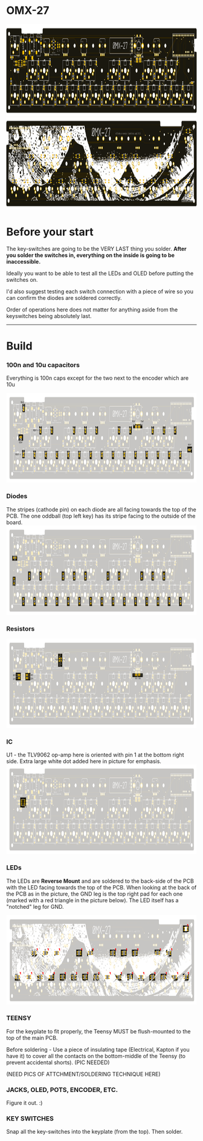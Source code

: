# OMX-27

<img src="buildpix/OMX-27-top.png" alt="Top" width="1080" height="244" />  
<img src="buildpix/OMX-27-bottom.png" alt="Bottom" width="1080" height="244" />  

# Before your start

The key-switches are going to be the VERY LAST thing you solder. __After you solder the switches in, everything on the inside is going to be inaccessible.__

Ideally you want to be able to test all the LEDs and OLED before putting the switches on.

I'd also suggest testing each switch connection with a piece of wire so you can confirm the diodes are soldered correctly.

Order of operations here does not matter for anything aside from the keyswitches being absolutely last.

---
# Build


### 100n and 10u capacitors  

Everything is 100n caps except for the two next to the encoder which are 10u

<img src="buildpix/OMX-27-build-caps.png" alt="Capacitors" width="1080" height="237" />

### Diodes

The stripes (cathode pin) on each diode are all facing towards the top of the PCB. The one oddball (top left key) has its stripe facing to the outside of the board.
<img src="buildpix/OMX-27-build-diodes.png" alt="Diodes" width="1080" height="237" />

### Resistors
<img src="buildpix/OMX-27-build-resistors.png" alt="Resistors" width="1080" height="237" />

### IC

U1 - the TLV9062 op-amp here is oriented with pin 1 at the bottom right side. Extra large white dot added here in picture for emphasis.  
<img src="buildpix/OMX-27-ic.png" alt="IC" width="1080" height="237" />

### LEDs

The LEDs are __Reverse Mount__ and are soldered to the back-side of the PCB with the LED facing towards the top of the PCB. When looking at the back of the PCB as in the picture, the GND leg is the top right pad for each one (marked with a red triangle in the picture below). The LED itself has a "notched" leg for GND.

<img src="buildpix/OMX-27-build-leds.png" alt="LEDs" width="1080" height="237" />


### TEENSY

For the keyplate to fit properly, the Teensy MUST be flush-mounted to the top of the main PCB.

Before soldering - Use a piece of insulating tape (Electrical, Kapton if you have it) to cover all the contacts on the bottom-middle of the Teensy (to prevent accidental shorts). (PIC NEEDED) 

(NEED PICS OF ATTCHMENT/SOLDERING TECHNIQUE HERE)


### JACKS, OLED, POTS, ENCODER, ETC.

Figure it out. :)


### KEY SWITCHES

Snap all the key-switches into the keyplate (from the top). Then solder.
